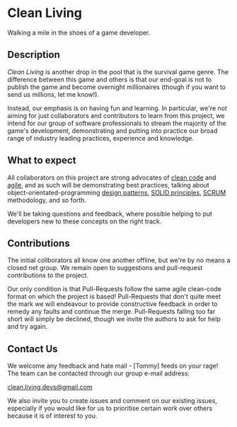 # Clean Living

Walking a mile in the shoes of a game developer.

## Description

_Clean Living_ is another drop in the pool that is the survival game genre.  The difference between this game and others is that our end-goal is not to publish the game and become overnight millionaires (though if you want to send us millions, let me know!).

Instead, our emphasis is on having fun and learning. In particular, we're not aiming for just collaborators and contributors to learn from this project, we intend for our group of software professionals to stream the majority of the game's development, demonstrating and putting into practice our broad range of industry leading practices, experience and knowledge.

## What to expect

All collaborators on this project are strong advocates of [clean code] and [agile], and as such will be demonstrating best practices, talking about object-orientated-programming [design patterns], [SOLID principles], [SCRUM] methodology, and so forth.

We'll be taking questions and feedback, where possible helping to put developers new to these concepts on the right track.

## Contributions

The initial collborators all know one another offline, but we're by no means a closed net group. We remain open to suggestions and pull-request contributions to the project.

Our only condition is that Pull-Requests follow the same agile clean-code format on which the project is based!  Pull-Requests that don't quite meet the mark we will endeavour to provide constructive feedback in order to remedy any faults and continue the merge.  Pull-Requests falling too far short will simply be declined, though we invite the authors to ask for help and try again.

## Contact Us

We welcome any feedback and hate mail - [Tommy] feeds on your rage!  The team can be contacted through our group e-mail address:

clean.living.devs@gmail.com

We also invite you to create issues and comment on our existing issues, especially if you would like for us to prioritise certain work over others because it is of interest to you.

  [clean code]: http://www.amazon.co.uk/Clean-Code-Handbook-Software-Craftsmanship/dp/0132350882
  [agile]: http://en.wikipedia.org/wiki/Agile_software_development
  [design patterns]: http://www.oodesign.com
  [SOLID principles]: http://en.wikipedia.org/wiki/SOLID_%28object-oriented_design%29
  [SCRUM]: http://en.wikipedia.org/wiki/Scrum_%28software_development%29

